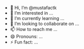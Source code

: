 - 👋 Hi, I’m @mustafactk
- 👀 I’m interested in ...
- 🌱 I’m currently learning ...
- 💞️ I’m looking to collaborate on ...
- 📫 How to reach me ...
- 😄 Pronouns: ...
- ⚡ Fun fact: ...

<!---
mustafactk/mustafactk is a ✨ special ✨ repository because its `README.md` (this file) appears on your GitHub profile.
You can click the Preview link to take a look at your changes.
--->
